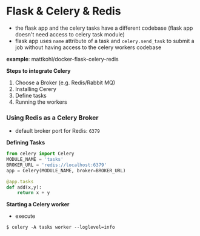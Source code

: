 # Flask & Celery & Redis



- the flask app and the celery tasks have a different codebase (flask app doesn't need access to celery task module)
- flask app uses `name` attribute of a task and `celery.send_task` to submit a job without having access to the celery workers codebase



**example**: mattkohl/docker-flask-celery-redis



**Steps to integrate Celery**

1. Choose a Broker (e.g. Redis/Rabbit MQ)
2. Installing Cerery
3. Define tasks
4. Running the workers



### Using Redis as a Celery Broker

- default broker port for Redis: `6379`



**Defining Tasks**

```python
from celery import Celery
MODULE_NAME = 'tasks'
BROKER_URL = 'redis://localhost:6379'
app = Celery(MODULE_NAME, broker=BROKER_URL)

@app.tasks
def add(x,y):
    return x + y
```

**Starting a Celery worker**

- execute 

`$ celery -A tasks worker --loglevel=info`



